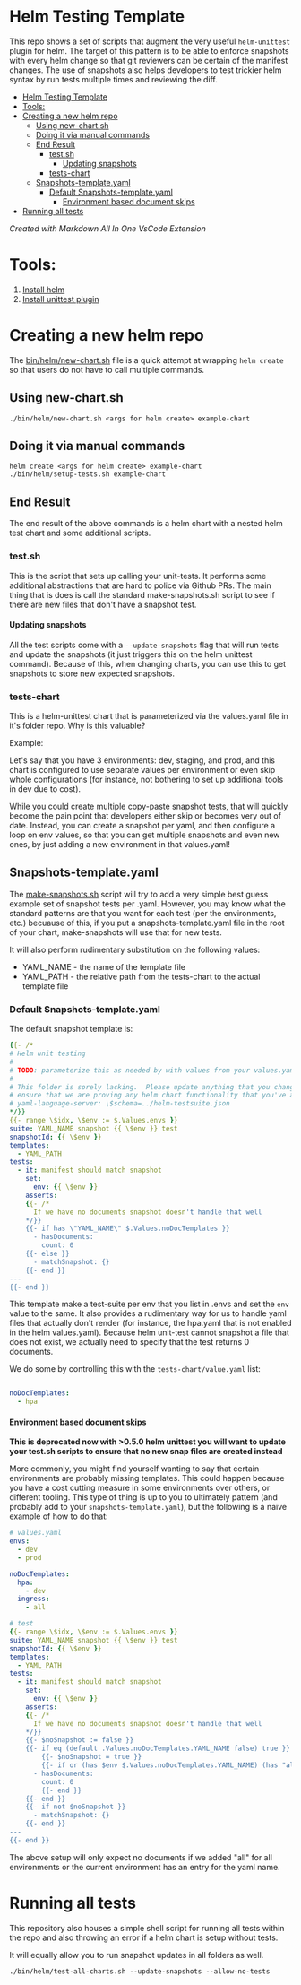 # Helm Testing Template

This repo shows a set of scripts that augment the very useful `helm-unittest` plugin for helm.  The
target of this pattern is to be able to enforce snapshots with every helm change so that git reviewers
can be certain of the manifest changes.  The use of snapshots also helps developers to test trickier
helm syntax by run tests multiple times and reviewing the diff.

- [Helm Testing Template](#helm-testing-template)
- [Tools:](#tools)
- [Creating a new helm repo](#creating-a-new-helm-repo)
  - [Using new-chart.sh](#using-new-chartsh)
  - [Doing it via manual commands](#doing-it-via-manual-commands)
  - [End Result](#end-result)
    - [test.sh](#testsh)
      - [Updating snapshots](#updating-snapshots)
    - [tests-chart](#tests-chart)
  - [Snapshots-template.yaml](#snapshots-templateyaml)
    - [Default Snapshots-template.yaml](#default-snapshots-templateyaml)
      - [Environment based document skips](#environment-based-document-skips)
- [Running all tests](#running-all-tests)

*Created with Markdown All In One VsCode Extension*

# Tools:

1. [Install helm](https://helm.sh/docs/intro/install/)
2. [Install unittest plugin](https://github.com/helm-unittest/helm-unittest?tab=readme-ov-file#install)
   
# Creating a new helm repo

The [bin/helm/new-chart.sh](./bin/helm/new-chart.sh) file is a quick attempt at wrapping `helm create` so that users
do not have to call multiple commands.

## Using new-chart.sh

```shell
./bin/helm/new-chart.sh <args for helm create> example-chart
```

## Doing it via manual commands

```shell
helm create <args for helm create> example-chart
./bin/helm/setup-tests.sh example-chart
```

## End Result

The end result of the above commands is a helm chart with a nested helm test chart and some additional scripts.

### test.sh

This is the script that sets up calling your unit-tests. It performs some additional abstractions that are hard to police
via Github PRs.  The main thing that is does is call the standard make-snapshots.sh script to see if there are new files
that don't have a snapshot test.

#### Updating snapshots

All the test scripts come with a `--update-snapshots` flag that will run tests and update the snapshots (it just triggers this
on the helm unittest command).  Because of this, when changing charts, you can use this to get snapshots to store new expected
snapshots.

### tests-chart

This is a helm-unittest chart that is parameterized via the values.yaml file in it's folder repo.  Why is this valuable?

Example:

Let's say that you have 3 environments: dev, staging, and prod, and this chart is configured to use separate values per environment
or even skip whole configurations (for instance, not bothering to set up additional tools in dev due to cost).

While you could create multiple copy-paste snapshot tests, that will quickly become the pain point that developers either
skip or becomes very out of date.  Instead, you can create a snapshot per yaml, and then configure a loop on env values, so that
you can get multiple snapshots and even new ones, by just adding a new environment in that values.yaml!


## Snapshots-template.yaml

The [make-snapshots.sh](./bin/helm/make-snapshots.sh) script will try to add a very simple best guess example set of 
snapshot tests per .yaml.  However, you may know what the standard patterns are that you want for each test (per the environments, etc.)
becuause of this, if you put a snapshots-template.yaml file in the root of your chart, make-snapshots will use that
for new tests.

It will also perform rudimentary substitution on the following values:

* YAML_NAME - the name of the template file
* YAML_PATH - the relative path from the tests-chart to the actual template file

### Default Snapshots-template.yaml

The default snapshot template is:

```yaml
{{- /*
# Helm unit testing
#
# TODO: parameterize this as needed by with values from your values.yaml
# 
# This folder is sorely lacking.  Please update anything that you change to
# ensure that we are proving any helm chart functionality that you've added.
# yaml-language-server: \$schema=../helm-testsuite.json
*/}}
{{- range \$idx, \$env := $.Values.envs }}
suite: YAML_NAME snapshot {{ \$env }} test
snapshotId: {{ \$env }}
templates:
  - YAML_PATH
tests:
  - it: manifest should match snapshot
    set:
      env: {{ \$env }}
    asserts:
    {{- /*
      If we have no documents snapshot doesn't handle that well
    */}}
    {{- if has \"YAML_NAME\" $.Values.noDocTemplates }}
      - hasDocuments:
        count: 0 
    {{- else }}
      - matchSnapshot: {}
    {{- end }}
---
{{- end }}
```

This template make a test-suite per env that you list in .envs and set the `env` value to the same.
It also provides a rudimentary way for us to handle yaml files that actually don't render (for instance,
the hpa.yaml that is not enabled in the helm values.yaml).  Because helm unit-test cannot snapshot a file
that does not exist, we actually need to specify that the test returns 0 documents.

We do some by controlling this with the `tests-chart/value.yaml` list:

```yaml

noDocTemplates:
  - hpa
```

#### Environment based document skips

**This is deprecated now with >0.5.0 helm unittest you will want to update your test.sh scripts to ensure that no new snap files are created instead**

More commonly, you might find yourself wanting to say that certain environments are probably missing templates.  This
could happen because you have a cost cutting measure in some environments over others, or different tooling.  This type of
thing is up to you to ultimately pattern (and probably add to your `snapshots-template.yaml`), but the following is a naive
example of how to do that:

```yaml
# values.yaml
envs:
  - dev
  - prod

noDocTemplates:
  hpa:
    - dev
  ingress:
    - all
```

```yaml
# test
{{- range \$idx, \$env := $.Values.envs }}
suite: YAML_NAME snapshot {{ \$env }} test
snapshotId: {{ \$env }}
templates:
  - YAML_PATH
tests:
  - it: manifest should match snapshot
    set:
      env: {{ \$env }}
    asserts:
    {{- /*
      If we have no documents snapshot doesn't handle that well
    */}}
    {{- $noSnapshot := false }}
    {{- if eq (default .Values.noDocTemplates.YAML_NAME false) true }}
        {{- $noSnapshot = true }}
        {{- if or (has $env $.Values.noDocTemplates.YAML_NAME) (has "all" $.Values.noDocTemplates.YAML_NAME) }}
      - hasDocuments:
        count: 0
        {{- end }}
    {{- end }}
    {{- if not $noSnapshot }}
      - matchSnapshot: {}
    {{- end }}
---
{{- end }}
```

The above setup will only expect no documents if we added "all" for all environments or the current environment
has an entry for the yaml name.

# Running all tests

This repository also houses a simple shell script for running all tests within the repo and also throwing an error if a helm chart is setup without tests.

It will equally allow you to run snapshot updates in all folders as well.

```shell
./bin/helm/test-all-charts.sh --update-snapshots --allow-no-tests
```
